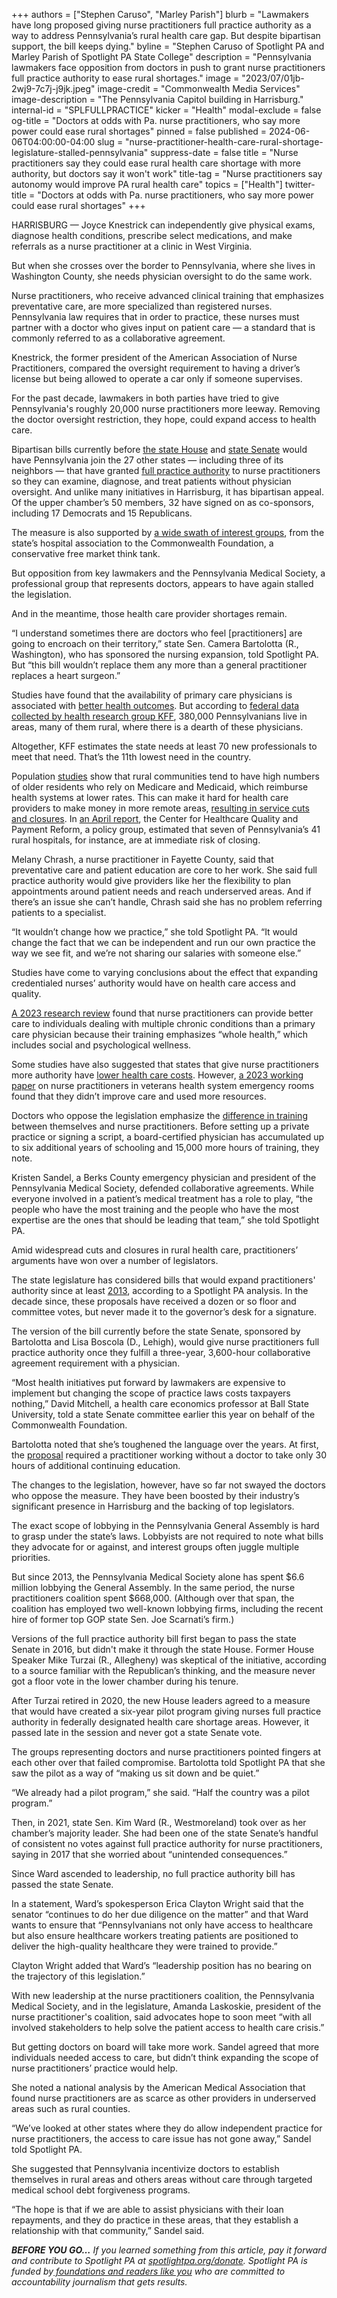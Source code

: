 +++
authors = ["Stephen Caruso", "Marley Parish"]
blurb = "Lawmakers have long proposed giving nurse practitioners full practice authority as a way to address Pennsylvania’s rural health care gap. But despite bipartisan support, the bill keeps dying."
byline = "Stephen Caruso of Spotlight PA and Marley Parish of Spotlight PA State College"
description = "Pennsylvania lawmakers face opposition from doctors in push to grant nurse practitioners full practice authority to ease rural shortages."
image = "2023/07/01jb-2wj9-7c7j-j9jk.jpeg"
image-credit = "Commonwealth Media Services"
image-description = "The Pennsylvania Capitol building in Harrisburg."
internal-id = "SPLFULLPRACTICE"
kicker = "Health"
modal-exclude = false
og-title = "Doctors at odds with Pa. nurse practitioners, who say more power could ease rural shortages"
pinned = false
published = 2024-06-06T04:00:00-04:00
slug = "nurse-practitioner-health-care-rural-shortage-legislature-stalled-pennsylvania"
suppress-date = false
title = "Nurse practitioners say they could ease rural health care shortage with more authority, but doctors say it won't work"
title-tag = "Nurse practitioners say autonomy would improve PA rural health care"
topics = ["Health"]
twitter-title = "Doctors at odds with Pa. nurse practitioners, who say more power could ease rural shortages"
+++

HARRISBURG — Joyce Knestrick can independently give physical exams, diagnose health conditions, prescribe select medications, and make referrals as a nurse practitioner at a clinic in West Virginia.

But when she crosses over the border to Pennsylvania, where she lives in Washington County, she needs physician oversight to do the same work.

Nurse practitioners, who receive advanced clinical training that emphasizes preventative care, are more specialized than registered nurses. Pennsylvania law requires that in order to practice, these nurses must partner with a doctor who gives input on patient care — a standard that is commonly referred to as a collaborative agreement.

<script src="https://www.spotlightpa.org/embed.js" async></script><div data-spl-embed-version="1" data-spl-src="https://www.spotlightpa.org/embeds/newsletter/"></div>

Knestrick, the former president of the American Association of Nurse Practitioners, compared the oversight requirement to having a driver’s license but being allowed to operate a car only if someone supervises.

For the past decade, lawmakers in both parties have tried to give Pennsylvania&#39;s roughly 20,000 nurse practitioners more leeway. Removing the doctor oversight restriction, they hope, could expand access to health care.

Bipartisan bills currently before <a href="https://www.legis.state.pa.us/cfdocs/billinfo/billinfo.cfm?syear=2023&amp;sind=0&amp;body=H&amp;type=B&amp;bn=1825">the state House</a> and <a href="https://www.legis.state.pa.us/cfdocs/billInfo/billInfo.cfm?sYear=2023&amp;sInd=0&amp;body=S&amp;type=B&amp;bn=0025">state Senate</a> would have Pennsylvania join the 27 other states — including three of its neighbors — that have granted <a href="https://www.aanp.org/advocacy/state/state-practice-environment">full practice authority</a> to nurse practitioners so they can examine, diagnose, and treat patients without physician oversight. And unlike many initiatives in Harrisburg, it has bipartisan appeal. Of the upper chamber’s 50 members, 32 have signed on as co-sponsors, including 17 Democrats and 15 Republicans.

The measure is also supported by <a href="https://www.pasenategop.com/news/policy-021424/">a wide swath of interest groups</a>, from the state’s hospital association to the Commonwealth Foundation, a conservative free market think tank.

But opposition from key lawmakers and the Pennsylvania Medical Society, a professional group that represents doctors, appears to have again stalled the legislation.

And in the meantime, those health care provider shortages remain.

“I understand sometimes there are doctors who feel \[practitioners\] are going to encroach on their territory,” state Sen. Camera Bartolotta (R., Washington), who has sponsored the nursing expansion, told Spotlight PA. But “this bill wouldn’t replace them any more than a general practitioner replaces a heart surgeon.”

Studies have found that the availability of primary care physicians is associated with <a href="https://www.ncbi.nlm.nih.gov/pmc/articles/PMC8968534/">better health outcomes</a>. But according to <a href="https://www.kff.org/other/state-indicator/primary-care-health-professional-shortage-areas-hpsas/?activeTab=map&amp;currentTimeframe=0&amp;selectedDistributions=total-primary-care-hpsa-designations&amp;sortModel=%7B%22colId%22:%22Location%22,%22sort%22:%22asc%22%7D">federal data collected by health research group KFF</a>, 380,000 Pennsylvanians live in areas, many of them rural, where there is a dearth of these physicians.

Altogether, KFF estimates the state needs at least 70 new professionals to meet that need. That’s the 11th lowest need in the country.

Population <a href="https://www.rural.pa.gov/getfile.cfm?file=Resources/fact-sheets/Rural%20Aging%20Population%20July%202023.pdf&amp;view=true">studies</a> show that rural communities tend to have high numbers of older residents who rely on Medicare and Medicaid, which reimburse health systems at lower rates. This can make it hard for health care providers to make money in more remote areas, <a href="https://kffhealthnews.org/news/article/rural-hospitals-half-operate-in-red-many-cut-services/">resulting in service cuts and closures</a>. In <a href="https://ruralhospitals.chqpr.org/downloads/Rural_Hospitals_at_Risk_of_Closing.pdf">an April report</a>, the Center for Healthcare Quality and Payment Reform, a policy group, estimated that seven of Pennsylvania’s 41 rural hospitals, for instance, are at immediate risk of closing.

Melany Chrash, a nurse practitioner in Fayette County, said that preventative care and patient education are core to her work. She said full practice authority would give providers like her the flexibility to plan appointments around patient needs and reach underserved areas. And if there’s an issue she can’t handle, Chrash said she has no problem referring patients to a specialist.

“It wouldn’t change how we practice,” she told Spotlight PA. “It would change the fact that we can be independent and run our own practice the way we see fit, and we’re not sharing our salaries with someone else.”

Studies have come to varying conclusions about the effect that expanding credentialed nurses’ authority would have on health care access and quality.

<a href="https://www.ncbi.nlm.nih.gov/pmc/articles/PMC10784406/#:~:text=For%20example%2C%20among%20Medicare%20beneficiaries,suited%20to%20provide%20MCC%20care.">A 2023 research review</a> found that nurse practitioners can provide better care to individuals dealing with multiple chronic conditions than a primary care physician because their training emphasizes “whole health,” which includes social and psychological wellness.

Some studies have also suggested that states that give nurse practitioners more authority have <a href="https://www.journalofnursingregulation.com/article/S2155-8256(19)30078-X/abstract">lower health care costs</a>. However, <a href="https://www.nber.org/papers/w30608">a 2023 working paper</a> on nurse practitioners in veterans health system emergency rooms found that they didn’t improve care and used more resources.

Doctors who oppose the legislation emphasize the <a href="https://web.archive.org/web/20210710222415/https://www.tafp.org/Media/Default/Downloads/advocacy/scope-education.pdf">difference in training</a> between themselves and nurse practitioners. Before setting up a private practice or signing a script, a board-certified physician has accumulated up to six additional years of schooling and 15,000 more hours of training, they note.

Kristen Sandel, a Berks County emergency physician and president of the Pennsylvania Medical Society, defended collaborative agreements. While everyone involved in a patient’s medical treatment has a role to play, “the people who have the most training and the people who have the most expertise are the ones that should be leading that team,” she told Spotlight PA.

Amid widespread cuts and closures in rural health care, practitioners’ arguments have won over a number of legislators.

The state legislature has considered bills that would expand practitioners&#39; authority since at least <a href="https://www.legis.state.pa.us/cfdocs/billinfo/BillInfo.cfm?syear=2013&amp;sind=0&amp;body=S&amp;type=B&amp;bn=1063">2013</a>, according to a Spotlight PA analysis. In the decade since, these proposals have received a dozen or so floor and committee votes, but never made it to the governor’s desk for a signature.

The version of the bill currently before the state Senate, sponsored by Bartolotta and Lisa Boscola (D., Lehigh), would give nurse practitioners full practice authority once they fulfill a three-year, 3,600-hour collaborative agreement requirement with a physician.

“Most health initiatives put forward by lawmakers are expensive to implement but changing the scope of practice laws costs taxpayers nothing,” David Mitchell, a health care economics professor at Ball State University, told a state Senate committee earlier this year on behalf of the Commonwealth Foundation.

Bartolotta noted that she’s toughened the language over the years. At first, the <a href="https://www.legis.state.pa.us/CFDOCS/Legis/PN/Public/btCheck.cfm?txtType=PDF&amp;sessYr=2013&amp;sessInd=0&amp;billBody=S&amp;billTyp=B&amp;billNbr=1063&amp;pn=1341">proposal</a> required a practitioner working without a doctor to take only 30 hours of additional continuing education.

The changes to the legislation, however, have so far not swayed the doctors who oppose the measure. They have been boosted by their industry’s significant presence in Harrisburg and the backing of top legislators.

The exact scope of lobbying in the Pennsylvania General Assembly is hard to grasp under the state’s laws. Lobbyists are not required to note what bills they advocate for or against, and interest groups often juggle multiple priorities.

But since 2013, the Pennsylvania Medical Society alone has spent $6.6 million lobbying the General Assembly. In the same period, the nurse practitioners coalition spent $668,000. (Although over that span, the coalition has employed two well-known lobbying firms, including the recent hire of former top GOP state Sen. Joe Scarnati’s firm.)

Versions of the full practice authority bill first began to pass the state Senate in 2016, but didn&#39;t make it through the state House. Former House Speaker Mike Turzai (R., Allegheny) was skeptical of the initiative, according to a source familiar with the Republican’s thinking, and the measure never got a floor vote in the lower chamber during his tenure.

After Turzai retired in 2020, the new House leaders agreed to a measure that would have created a six-year pilot program giving nurses full practice authority in federally designated health care shortage areas. However, it passed late in the session and never got a state Senate vote.

The groups representing doctors and nurse practitioners pointed fingers at each other over that failed compromise. Bartolotta told Spotlight PA that she saw the pilot as a way of “making us sit down and be quiet.”

“We already had a pilot program,” she said. “Half the country was a pilot program.”

Then, in 2021, state Sen. Kim Ward (R., Westmoreland) took over as her chamber’s majority leader. She had been one of the state Senate’s handful of consistent no votes against full practice authority for nurse practitioners, saying in 2017 that she worried about “unintended consequences.”

Since Ward ascended to leadership, no full practice authority bill has passed the state Senate.

In a statement, Ward’s spokesperson Erica Clayton Wright said that the senator “continues to do her due diligence on the matter” and that Ward wants to ensure that “Pennsylvanians not only have access to healthcare but also ensure healthcare workers treating patients are positioned to deliver the high-quality healthcare they were trained to provide.”

Clayton Wright added that Ward’s “leadership position has no bearing on the trajectory of this legislation.”

With new leadership at the nurse practitioners coalition, the Pennsylvania Medical Society, and in the legislature, Amanda Laskoskie, president of the nurse practitioner&#39;s coalition, said advocates hope to soon meet “with all involved stakeholders to help solve the patient access to health care crisis.”

<script src="https://www.spotlightpa.org/embed.js" async></script><div data-spl-embed-version="1" data-spl-src="https://www.spotlightpa.org/embeds/donate/"></div>

But getting doctors on board will take more work. Sandel agreed that more individuals needed access to care, but didn’t think expanding the scope of nurse practitioners’ practice would help.

She noted a national analysis by the American Medical Association that found nurse practitioners are as scarce as other providers in underserved areas such as rural counties.

“We’ve looked at other states where they do allow independent practice for nurse practitioners, the access to care issue has not gone away,” Sandel told Spotlight PA.

She suggested that Pennsylvania incentivize doctors to establish themselves in rural areas and others areas without care through targeted medical school debt forgiveness programs.

“The hope is that if we are able to assist physicians with their loan repayments, and they do practice in these areas, that they establish a relationship with that community,” Sandel said.

<strong><em>BEFORE YOU GO…</em></strong><em> If you learned something from this article, pay it forward and contribute to Spotlight PA at </em><a href="http://spotlightpa.org/donate"><em>spotlightpa.org/donate</em></a><em>. Spotlight PA is funded by</em><a href="https://www.spotlightpa.org/support"><em> foundations and readers like you</em></a><em> who are committed to accountability journalism that gets results.</em>

